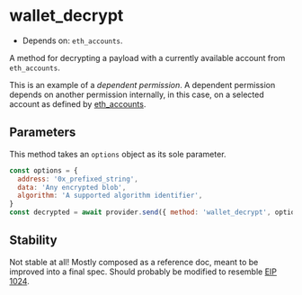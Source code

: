 # wallet_decrypt

- Depends on: `eth_accounts`.

A method for decrypting a payload with a currently available account from `eth_accounts`.

This is an example of a _dependent permission_. A dependent permission depends on another permission internally, in this case, on a selected account as defined by [eth_accounts](./eth_accounts.md).

## Parameters

This method takes an `options` object as its sole parameter.

```javascript
const options = {
  address: '0x_prefixed_string',
  data: 'Any encrypted blob',
  algorithm: 'A supported algorithm identifier',
}
const decrypted = await provider.send({ method: 'wallet_decrypt', options);
```

## Stability

Not stable at all! Mostly composed as a reference doc, meant to be improved into a final spec.  Should probably be modified to resemble [EIP 1024](https://ethereum-magicians.org/t/eip-1024-cross-client-encrypt-decrypt/505).

